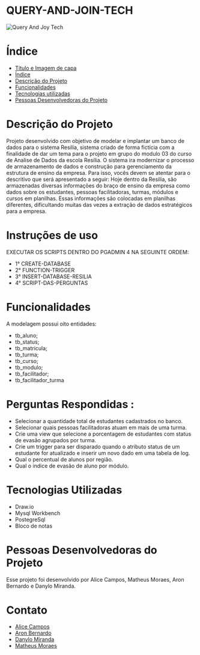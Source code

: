 # QUERY-AND-JOIN-TECH

![ Query And Joy Tech ](https://i.imgur.com/vNWVocv.png)




# Índice 

* [Título e Imagem de capa](#Título-e-Imagem-de-capa)
* [Índice](#índice)
* [Descrição do Projeto](#descrição-do-projeto)
* [Funcionalidades](#funcionalidades)
* [Tecnologias utilizadas](#tecnologias-utilizadas)
* [Pessoas Desenvolvedoras do Projeto](#pessoas-desenvolvedoras)


# Descrição do Projeto

Projeto desenvolvido com objetivo de modelar  e implantar um banco de dados para o sistema Resilia, sistema criado de forma fictícia com a finalidade de dar um tema para o projeto em grupo do modulo 03 do curso de Analise de Dados da escola Resília. O sistema ira modernizar o processo de armazenamento de dados e construção para gerenciamento da estrutura de ensino da empresa. Para isso, vocês devem se atentar para o descritivo que será apresentado a seguir:
Hoje dentro da Resilia, são armazenadas diversas informações do braço de ensino da empresa como dados sobre os estudantes, pessoas facilitadoras, turmas, módulos e cursos em planilhas. Essas informações são colocadas em planilhas diferentes, dificultando muitas das vezes a extração de dados
estratégicos para a empresa.

# Instruções de uso
EXECUTAR OS SCRIPTS DENTRO DO PGADMIN 4 NA SEGUINTE ORDEM:

* 1° CREATE-DATABASE
* 2° FUNCTION-TRIGGER
* 3° INSERT-DATABASE-RESILIA
* 4° SCRIPT-DAS-PERGUNTAS

# Funcionalidades

A modelagem possui oito entidades:
* tb_aluno;
* tb_status;
* tb_matricula;
* tb_turma;
* tb_curso;
* tb_modulo;
* tb_facilitador;
* tb_facilitador_turma

# Perguntas Respondidas :

* Selecionar a quantidade total de estudantes cadastrados no banco.
* Selecionar quais pessoas facilitadoras atuam em mais de uma turma.
* Crie uma view que selecione a porcentagem de estudantes com status de evasão agrupados por turma.
* Crie um trigger para ser disparado quando o atributo status de um estudante for atualizado e inserir um novo dado em uma tabela de log.
* Qual o percentual de alunos por região.
* Qual o indice de evasão de aluno por módulo.


# Tecnologias Utilizadas
- Draw.io
- Mysql Workbench
- PostegreSql
- Bloco de notas

# Pessoas Desenvolvedoras do Projeto
Esse projeto foi desenvolvido por Alice Campos, Matheus Moraes, Aron Bernardo e Danylo Miranda.

# Contato
* [Alice Campos](https://www.linkedin.com/in/alicecalagecampos/)
* [Aron Bernardo](https://www.linkedin.com/in/aron-bernardo-data-analytics/)
* [Danylo Miranda](https://www.linkedin.com/in/adm-danylo-miranda/)
* [Matheus Moraes](https://www.linkedin.com/in/mscordaro/)
